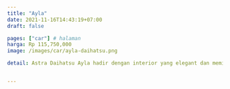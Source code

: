 ```yaml
---
title: "Ayla"
date: 2021-11-16T14:43:19+07:00
draft: false

pages: ["car"] # halaman 
harga: Rp 115,750,000
image: /images/car/ayla-daihatsu.png

detail: Astra Daihatsu Ayla hadir dengan interior yang elegant dan memiliki fitur-fitur canggih di dalamnya. Nikmati dan rasakan fiturnya. Desain dan fitur baru Astra Daihatsu Ayla bikin lo makin stylish dan nyaman. Biar lo SERIUS SERUNYA!


---
```


